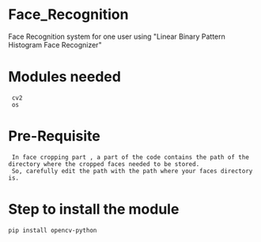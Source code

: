 # Face_Recognition 
Face Recognition system for one user using "Linear Binary Pattern Histogram Face Recognizer"
# Modules needed  
     cv2 
     os 
# Pre-Requisite
     In face cropping part , a part of the code contains the path of the directory where the cropped faces needed to be stored.
     So, carefully edit the path with the path where your faces directory is.
# Step to install the module
    pip install opencv-python    
    
  
  

 
 
